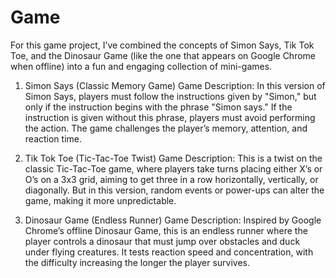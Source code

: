 # Game
For this game project, I’ve combined the concepts of Simon Says, Tik Tok Toe, and the Dinosaur Game (like the one that appears on Google Chrome when offline) into a fun and engaging collection of mini-games.

1. Simon Says (Classic Memory Game)
Game Description: In this version of Simon Says, players must follow the instructions given by "Simon," but only if the instruction begins with the phrase "Simon says." If the instruction is given without this phrase, players must avoid performing the action. The game challenges the player’s memory, attention, and reaction time.

2. Tik Tok Toe (Tic-Tac-Toe Twist)
Game Description: This is a twist on the classic Tic-Tac-Toe game, where players take turns placing either X’s or O’s on a 3x3 grid, aiming to get three in a row horizontally, vertically, or diagonally. But in this version, random events or power-ups can alter the game, making it more unpredictable.

4. Dinosaur Game (Endless Runner)
Game Description: Inspired by Google Chrome’s offline Dinosaur Game, this is an endless runner where the player controls a dinosaur that must jump over obstacles and duck under flying creatures. It tests reaction speed and concentration, with the difficulty increasing the longer the player survives.
